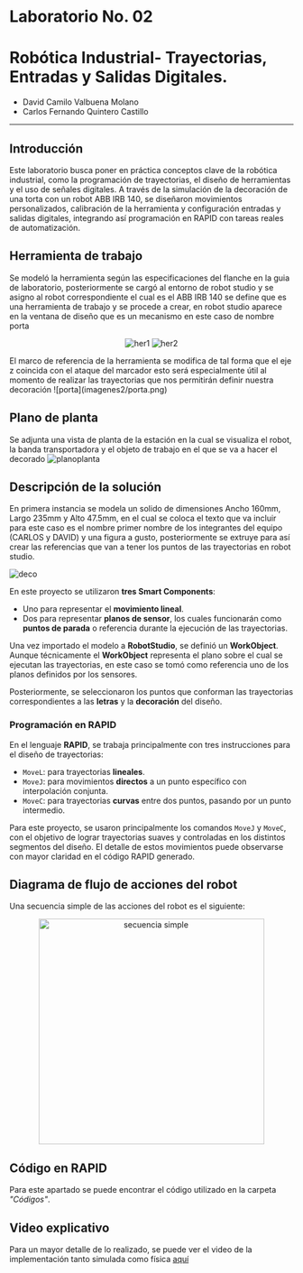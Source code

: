 # Laboratorio No. 02
# Robótica Industrial- Trayectorias, Entradas y Salidas Digitales.

* David Camilo Valbuena Molano
* Carlos Fernando Quintero Castillo
---

## Introducción 
Este laboratorio busca poner en práctica conceptos clave de la robótica industrial, como la programación de trayectorias, el diseño de herramientas y el uso de señales digitales. A través de la simulación de la decoración de una torta con un robot ABB IRB 140, se diseñaron movimientos personalizados, calibración de la herramienta y configuración entradas y salidas digitales, integrando así programación en RAPID con tareas reales de automatización.

## Herramienta de trabajo
Se modeló la herramienta según las especificaciones del flanche en la guia de laboratorio, posteriormente se cargó al entorno de robot studio y se asigno al robot correspondiente el cual es el ABB IRB 140 se define que es una herramienta de trabajo y se procede a crear, en robot studio aparece en la ventana de diseño que es un mecanismo en este caso de nombre porta
<div align="center">
 
![her1](imagenes2/her1.png)
![her2](imagenes2/her2.png) 

</div>
El marco de referencia de la herramienta se modifica de tal forma que el eje z coincida con el ataque del marcador esto será especialmente útil al momento de realizar las trayectorias que nos permitirán definir nuestra decoración
![porta](imagenes2/porta.png)




## Plano de planta
Se adjunta una vista de planta de la estación en la cual se visualiza el robot, la banda transportadora y el objeto de trabajo en el que se va a hacer el decorado 
![planoplanta](imagenes2/planoplanta.png)



## Descripción de la solución 
En primera instancia se modela un solido de dimensiones Ancho 160mm, Largo 235mm y Alto 47.5mm, en el cual se coloca el texto que va incluir para este caso es el nombre primer nombre de los integrantes del equipo (CARLOS y DAVID) y una figura a gusto,  posteriormente se extruye para así crear las referencias que van a tener los puntos de las trayectorias en robot studio.

![deco](imagenes2/deco.png)


En este proyecto se utilizaron **tres Smart Components**:

- Uno para representar el **movimiento lineal**.  
- Dos para representar **planos de sensor**, los cuales funcionarán como **puntos de parada** o referencia durante la ejecución de las trayectorias.

Una vez importado el modelo a **RobotStudio**, se definió un **WorkObject**. Aunque técnicamente el **WorkObject** representa el plano sobre el cual se ejecutan las trayectorias, en este caso se tomó como referencia uno de los planos definidos por los sensores.

Posteriormente, se seleccionaron los puntos que conforman las trayectorias correspondientes a las **letras** y la **decoración** del diseño.

### Programación en RAPID

En el lenguaje **RAPID**, se trabaja principalmente con tres instrucciones para el diseño de trayectorias:

- `MoveL`: para trayectorias **lineales**.  
- `MoveJ`: para movimientos **directos** a un punto específico con interpolación conjunta.  
- `MoveC`: para trayectorias **curvas** entre dos puntos, pasando por un punto intermedio.

Para este proyecto, se usaron principalmente los comandos `MoveJ` y `MoveC`, con el objetivo de lograr trayectorias suaves y controladas en los distintos segmentos del diseño. El detalle de estos movimientos puede observarse con mayor claridad en el código RAPID generado.




## Diagrama de flujo de acciones del robot

Una secuencia simple de las acciones del robot es el siguiente: 
<div align="center">

<img src="imagenes2/Secuencia_simple.png" alt="secuencia simple" width="400">

</div>

## Código en RAPID

Para este apartado se puede encontrar el código utilizado en la carpeta *"Códigos"*.

## Video explicativo
Para un mayor detalle de lo realizado, se puede ver el video de la implementación tanto simulada como física [aquí](https://youtu.be/SD21q73Zi-A)
